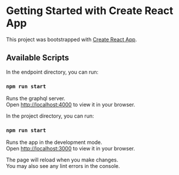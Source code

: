 # Getting Started with Create React App

This project was bootstrapped with [Create React App](https://github.com/facebook/create-react-app).

## Available Scripts

In the endpoint directory, you can run:

### `npm run start`

Runs the graphql server.\
Open [http://localhost:4000](http://localhost:4000) to view it in your browser.

In the project directory, you can run:

### `npm run start`

Runs the app in the development mode.\
Open [http://localhost:3000](http://localhost:3000) to view it in your browser.

The page will reload when you make changes.\
You may also see any lint errors in the console.
